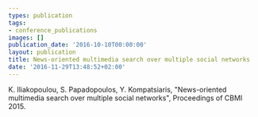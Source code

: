 ```yaml
---
types: publication
tags:
- conference_publications
images: []
publication_date: '2016-10-10T00:00:00'
layout: publication
title: News-oriented multimedia search over multiple social networks
date: '2016-11-29T13:48:52+02:00'
---
```

<p>K. Iliakopoulou, S. Papadopoulos, Y. Kompatsiaris, "News-oriented multimedia search over multiple social networks", Proceedings of CBMI 2015.</p>

